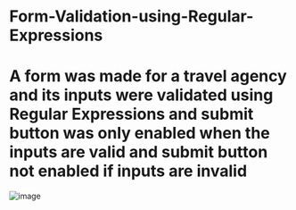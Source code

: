 # Form-Validation-using-Regular-Expressions
<h1>A form was made for a travel agency and its inputs were validated using Regular Expressions and submit button was only enabled when the inputs are valid and submit button not enabled if inputs are invalid</h1>

![image](https://user-images.githubusercontent.com/85113534/128830501-9c072f41-75ed-4d47-a7c4-f7610b5d50fd.png)
